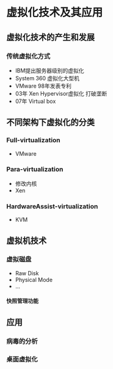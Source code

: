 # 虚拟化技术及其应用
## 虚拟化技术的产生和发展
### 传统虚拟化方式
* IBM提出服务器级别的虚拟化
* System 360 虚拟化大型机
* VMware 98年发表专利
* 03年 Xen Hypervisor虚拟化 打破垄断
* 07年 Virtual box
## 不同架构下虚拟化的分类
### Full-virtualization
* VMware
### Para-virtualization
* 修改内核
* Xen
### HardwareAssist-virtualization
* KVM
## 虚拟机技术
### 虚拟磁盘
* Raw Disk 
* Physical Mode
* ...
#### 快照管理功能 

## 应用
### 病毒的分析
### 桌面虚拟化